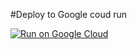 #Deploy to Google coud run

[![Run on Google Cloud](https://deploy.cloud.run/button.svg)](https://deploy.cloud.run) 
  